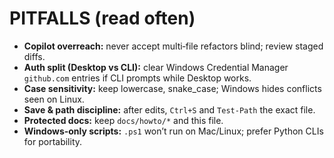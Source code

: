 # PITFALLS (read often)

- **Copilot overreach:** never accept multi‑file refactors blind; review staged diffs.  
- **Auth split (Desktop vs CLI):** clear Windows Credential Manager `github.com` entries if CLI prompts while Desktop works.  
- **Case sensitivity:** keep lowercase, snake_case; Windows hides conflicts seen on Linux.  
- **Save & path discipline:** after edits, `Ctrl+S` and `Test-Path` the exact file.  
- **Protected docs:** keep `docs/howto/*` and this file.  
- **Windows‑only scripts:** `.ps1` won’t run on Mac/Linux; prefer Python CLIs for portability.